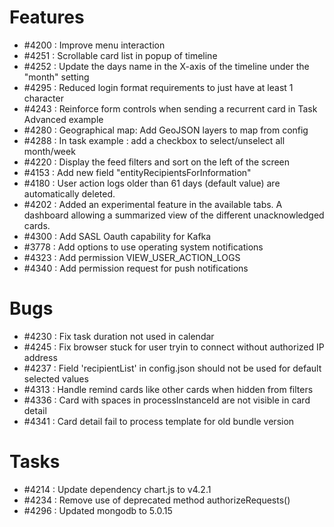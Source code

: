 # Features

- #4200 : Improve menu interaction 
- #4251 : Scrollable card list in popup of timeline 
- #4252 : Update the days name in the X-axis of the timeline under the "month" setting
- #4295 : Reduced login format requirements to just have at least 1 character
- #4243 : Reinforce form controls when sending a recurrent card in Task Advanced example
- #4280 : Geographical map: Add GeoJSON layers to map from config
- #4288 : In task example : add a checkbox to select/unselect all month/week
- #4220 : Display the feed filters and sort on the left of the screen
- #4153 : Add new field "entityRecipientsForInformation"
- #4180 : User action logs older than 61 days (default value) are automatically deleted.
- #4202 : Added an experimental feature in the available tabs. A dashboard allowing a summarized view of the different unacknowledged cards.
- #4300 : Add SASL Oauth capability for Kafka
- #3778 : Add options to use operating system notifications
- #4323 : Add permission VIEW_USER_ACTION_LOGS
- #4340 : Add permission request for push notifications 

# Bugs

- #4230 : Fix task duration not used in calendar
- #4245 : Fix browser stuck for user tryin to connect without authorized IP address
- #4237 : Field 'recipientList' in config.json should not be used for default selected values
- #4313 : Handle remind cards like other cards when hidden from filters
- #4336 : Card with spaces in processInstanceId are not visible in card detail
- #4341 : Card detail fail to process template for old bundle version


# Tasks

- #4214 : Update dependency chart.js to v4.2.1
- #4234 : Remove use of deprecated method authorizeRequests()
- #4296 : Updated mongodb to 5.0.15

